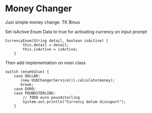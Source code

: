 # Money Changer
Just simple money change. TK Binus

Set isActive Enum Data to true for activating currency on input prompt
```
CurrencyEnum(String detail, boolean isActive) {
        this.detail = detail;
        this.isActive = isActive;
    }
```

Then add implementation on main class
```
switch (enumValue) {
    case DOLLAR:
       (new USDChangerService()).calculate(money);
       break;
    case EURO:
    case POUNDSTERLING:
        // TODO euro poundsterling
        System.out.println("Currency belum dissuport");
    }
```